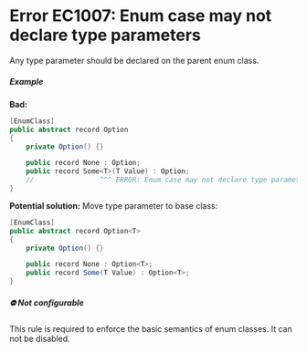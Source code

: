 # Error EC1007: Enum case may not declare type parameters

Any type parameter should be declared on the parent enum class.

##### Example
**Bad:**

```cs
[EnumClass]
public abstract record Option
{
    private Option() {}

    public record None : Option;
    public record Some<T>(T Value) : Option;
    //                ^^^ ERROR: Enum case may not declare type parameters
}
```

**Potential solution:** Move type parameter to base class:

```cs
[EnumClass]
public abstract record Option<T>
{
    private Option() {}

    public record None : Option<T>;
    public record Some(T Value) : Option<T>;
}
```

##### ⛔ Not configurable
This rule is required to enforce the basic semantics of enum classes. It can not be disabled.